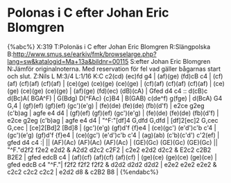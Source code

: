 # Polonas i C efter Johan Eric Blomgren

{%abc%}
X:319
T:Polonäs i C efter Johan Eric Blomgren
R:Slängpolska
B:http://www.smus.se/earkiv/fmk/browselarge.php?lang=sw&katalogid=Ma+13a&bildnr=00115
S:efter Johan Eric Blomgren
N:Jämför originalnoterna. Med reservation för fel vad gäller bågarnas start och slut.
Z:Nils L
M:3/4
L:1/16
K:C
c2(cd) (ec)fd g4 | (af)(ge) (fd)cB c4 | (cf)(af) (cf)(af) (cf)(af) | (ce)(ge) (ce)(ge) (ce)(ge) | 
(cf)(af) (cf)(af) (cf)(af) | (ce)(ge) (ce)(ge) (ce)(ge) | (af)(ge) (fd)(ec) (dB)(cA) | Gfed d4 c4 ::
d(cB)c d(Bc)A( BGA^F) | G(Bdg) D(^FAc) {c}B4 | B(GAB) c(de^f) g(fge) | d(BcA) G4 G,4 | 
(gf)(ef) (gf)(ef) (gc')(e'g) | (fe)(de) (fe)(de) (fb)(d'f) | e2ce g2eg (c'b)ag | agfe e4 d4 | 
(gf)(ef) (gf)(ef) (gc')(e'g) | (fe)(de) (fe)(de) (fb)(d'f) | e2ce g2eg (c'b)ag | agfe e4 d4 | 
"^F:"[df]4 G,dfd G,dfd | [df]2[ec]2 G,cec G,cec | [ce]2[Bd]2 [Bd]8 | 
(gc')(e'g) (gf)d'f {f}e4 | (ce)(gc') (e'd')c'b c'4 | (gc')(e'g) (gf)d'f {f}e4 | (ce)(gc') (e'd')c'b c'4 | 
(ag)(ab) (c'b)(c'd') c'2(ef) | gfed d4 c4 :| || (AF)(Ac) (AF)(Ac) (AF)(Ac) | (GE)(Gc) (GE)(Gc) (GE)(Gc) ||
"^F."d2f2 f2e2 e2d2 & A2d2 d2c2 c2F2 | c2e2 e2d2 d2c2 & E2c2 c2B2 B2E2 | gfed edcB c4 | 
(af)(cf) (af)(cf) (af)(cf) | (ge)(ce) (ge)(ce) (ge)(ce) | gfed edcB c4 "^F."| 
f2f2 f2f2 f2f2 & d2d2 d2d2 d2d2 | e2e2 e2e2 e2e2 & c2c2 c2c2 c2c2 |  e2d2 d8 & c2B2 B8 | 
{%endabc%}

